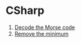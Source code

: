 # CSharp

1. [Decode the Morse code](https://github.com/MrAliSalehi/Codewars-Practices/blob/main/CSharp/Kata/Solutions/DecodeMorse.cs)
2. [Remove the minimum](https://github.com/MrAliSalehi/Codewars-Practices/blob/main/CSharp/Kata/Solutions/RemoveMinimum.cs)

